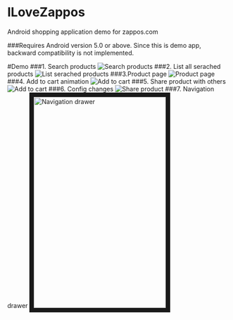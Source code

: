 # ILoveZappos
Android shopping application demo for zappos.com

###Requires Android version 5.0 or above. 
Since this is demo app, backward compatibility is not implemented.

#Demo
###1. Search products
![Search products](https://raw.githubusercontent.com/arjunvekariyagithub/ILoveZappos/master/screenshots/gifs/search.gif)
###2. List all serached products 
![List serached products](https://raw.githubusercontent.com/arjunvekariyagithub/ILoveZappos/master/screenshots/gifs/grid_list_view.gif)
###3.Product page
![Product page](https://raw.githubusercontent.com/arjunvekariyagithub/ILoveZappos/master/screenshots/gifs/product_page.gif)
###4. Add to cart animation
![Add to cart](https://raw.githubusercontent.com/arjunvekariyagithub/ILoveZappos/master/screenshots/gifs/add_to_cart.gif)
###5. Share product with others
![Add to cart](https://raw.githubusercontent.com/arjunvekariyagithub/ILoveZappos/master/screenshots/gifs/add_to_cart.gif)
###6. Config changes
![Share product](https://raw.githubusercontent.com/arjunvekariyagithub/ILoveZappos/master/screenshots/gifs/share_product.gif)
###7. Navigation drawer
<img src="https://raw.githubusercontent.com/arjunvekariyagithub/ILoveZappos/master/screenshots/navigation_drawer.png"
alt="Navigation drawer" width="300" height="480" border="10" /></a>
